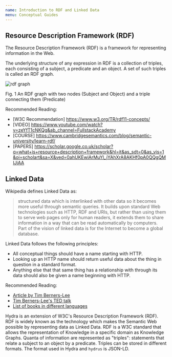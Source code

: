 ```yaml
---
name: Introduction to RDF and Linked Data
menu: Conceptual Guides
---
```


## Resource Description Framework (RDF)

The Resource Description Framework (RDF) is a framework for representing information in the Web.

The underlying structure of any expression in RDF is a collection of triples, each consisting of a subject, a predicate and an object. A set of such triples is called an RDF graph.

![rdf graph](https://www.w3.org/TR/rdf11-concepts/rdf-graph.svg)

Fig. 1 An RDF graph with two nodes (Subject and Object) and a triple connecting them (Predicate)

Recommended Reading:
- [W3C Recommendation] https://www.w3.org/TR/rdf11-concepts/
- [VIDEO] https://www.youtube.com/watch?v=zeYfT1cNKQg&ab_channel=FullstackAcademy
- [COURSE] https://www.cambridgesemantics.com/blog/semantic-university/learn-rdf/
- [PAPERS] https://scholar.google.co.uk/scholar?q=what+is+resource+description+framework&hl=it&as_sdt=0&as_vis=1&oi=scholart&sa=X&ved=0ahUKEwiArMuYl_jYAhXrA8AKHf0pA0QQgQMIJjAA


## Linked Data

Wikipedia defines Linked Data as:
> structured data which is interlinked with other data so it becomes more useful through semantic queries. It builds upon standard Web technologies such as HTTP, RDF and URIs, but rather than using them to serve web pages only for human readers, it extends them to share information in a way that can be read automatically by computers. Part of the vision of linked data is for the Internet to become a global database.

Linked Data follows the following principles:
- All conceptual things should have a name starting with HTTP.
- Looking up an HTTP name should return useful data about the thing in question in a standard format.
- Anything else that that same thing has a relationship with through its data should also be given a name beginning with HTTP.


Recommended Reading:
- [Article by Tim Berners-Lee](https://www.w3.org/DesignIssues/LinkedData.html)
- [Tim Berners-Lee's TED talk](https://youtu.be/OM6XIICm_qo)
- [List of books in different languages](https://www.w3.org/wiki/SwBooks)


Hydra is an extension of W3C's Resource Description Framework (RDF). RDF is widely known as the technology which makes the Semantic Web possible by representing data as Linked Data. RDF is a W3C standard that allows the representation of Knowledge in a specific domain as Knowledge Graphs. Quanta of information are represented as "triples": statements that relate a subject to an object by a predicate. Triples can be stored in different formats. The format used in Hydra and `hydrus` is JSON-LD.

